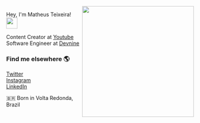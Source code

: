 <img align="right" width="300em" height="300em" src="https://github.com/birobirobiro/birobirobiro/blob/master/animation_500_kv8i962g.gif?raw=true"/>

Hey, I'm Matheus Teixeira! <img src="https://raw.githubusercontent.com/kaueMarques/kaueMarques/master/hi.gif" width="30px">

Content Creator at [Youtube](https://www.youtube.com/channel/UC0wlbMPR_YWGdh7GuQBPyYQ) <br>
Software Engineer at [Devnine](https://devnine.tech) <br>

### Find me elsewhere 🌎

[Twitter](https://twitter.com/matheusmtcode) <br>
[Instagram](https://instagram.com/matheusteixeira.js) <br>
[LinkedIn](https://www.linkedin.com/in/matheusteixeirajs/) <br>

🇧🇷 Born in Volta Redonda, Brazil <br>
